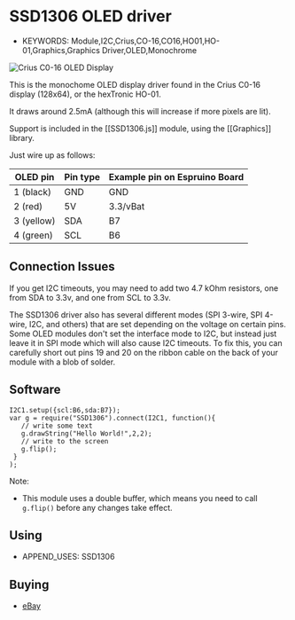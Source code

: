 <!--- Copyright (c) 2013 Gordon Williams, Pur3 Ltd. See the file LICENSE for copying permission. -->
SSD1306 OLED driver
=======================

* KEYWORDS: Module,I2C,Crius,CO-16,CO16,HO01,HO-01,Graphics,Graphics Driver,OLED,Monochrome

![Crius C0-16 OLED Display](module.jpg)

This is the monochome OLED display driver found in the Crius C0-16 display (128x64), or the hexTronic HO-01.

It draws around 2.5mA (although this will increase if more pixels are lit).

Support is included in the [[SSD1306.js]] module, using the [[Graphics]] library.

Just wire up as follows:

| OLED pin | Pin type | Example pin on Espruino Board |
|---------|----------|-------------------------------|
|  1 (black)   | GND      | GND |
|  2 (red) | 5V    | 3.3/vBat |
|  3 (yellow) | SDA     | B7 |
|  4 (green) | SCL  | B6 |

Connection Issues
---------------

If you get I2C timeouts, you may need to add two 4.7 kOhm resistors, one from SDA to 3.3v, and one from SCL to 3.3v.

The SSD1306 driver also has several different modes (SPI 3-wire, SPI 4-wire, I2C, and others) that are set depending on the voltage on certain pins. Some OLED modules don't set the interface mode to I2C, but instead just leave it in SPI mode which will also cause I2C timeouts. To fix this, you can carefully short out pins 19 and 20 on the ribbon cable on the back of your module with a blob of solder.


Software
-------

```
I2C1.setup({scl:B6,sda:B7});
var g = require("SSD1306").connect(I2C1, function(){
   // write some text
   g.drawString("Hello World!",2,2);
   // write to the screen
   g.flip(); 
 }
);
```

Note:

* This module uses a double buffer, which means you need to call ```g.flip()``` before any changes take effect.

Using 
-----

* APPEND_USES: SSD1306

Buying
-----

* [eBay](http://www.ebay.com/sch/i.html?_nkw=crius+co-16)
